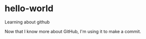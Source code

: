 # hello-world
Learning about github

Now that I know more about GitHub, I'm using it to make a commit.
